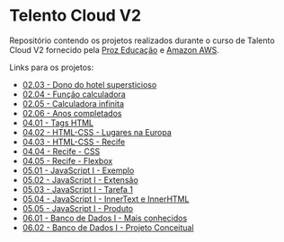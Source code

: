 # Telento Cloud V2

Repositório contendo os projetos realizados durante o curso de Talento Cloud V2 fornecido pela [Proz Educação](https://prozeducacao.com.br/) e [Amazon AWS](https://aws.amazon.com/pt/).

Links para os projetos:

- [02.03 - Dono do hotel supersticioso]
- [02.04 - Função calculadora]
- [02.05 - Calculadora infinita]
- [02.06 - Anos completados]
- [04.01 - Tags HTML]
- [04.02 - HTML-CSS - Lugares na Europa]
- [04.03 - HTML-CSS - Recife]
- [04.04 - Recife - CSS]
- [04.05 - Recife - Flexbox]
- [05.01 - JavaScript I - Exemplo]
- [05.02 - JavaScript I - Extensão]
- [05.03 - JavaScript I - Tarefa 1]
- [05.04 - JavaScript I - InnerText e InnerHTML]
- [05.05 - JavaScript I - Produto]
- [06.01 - Banco de Dados I - Mais conhecidos]
- [06.02 - Banco de Dados I - Projeto Conceitual]

[//]: # "Referências para os links, pois o GitHub não suporta links com espaços"
[02.03 - Dono do hotel supersticioso]: <02.03 - Dono do hotel supersticioso.md>
[02.04 - Função calculadora]: <02.04 - Função calculadora.md>
[02.05 - Calculadora infinita]: <02.05 - Calculadora infinita.md>
[02.06 - Anos completados]: <02.06 - Anos completados.md>
[04.01 - Tags HTML]: <04.01 - HTML+CSS.md>
[04.02 - HTML-CSS - Lugares na Europa]: <04.02 - HTML-CSS>
[04.03 - HTML-CSS - Recife]: <04.03 - Recife>
[04.04 - Recife - CSS]: <04.04 - Recife - CSS>
[04.05 - Recife - Flexbox]: <04.05 - Recife - Flexbox>
[05.01 - JavaScript I - Exemplo]: <05.01 - JavaScript I.md>
[05.02 - JavaScript I - Extensão]: <05.02 - JavaScript I.md>
[05.03 - JavaScript I - Tarefa 1]: <05.03 - JavaScript I - Tarefa 1>
[05.04 - JavaScript I - InnerText e InnerHTML]: <05.04 - JavaScript I - InnerText e InnerHtml>
[05.05 - JavaScript I - Produto]: <05.05 - JavaScript I - Produto>
[06.01 - Banco de Dados I - Mais conhecidos]: <06.01 - Banco de Dados I - Mais conhecidos.md>
[06.02 - Banco de Dados I - Projeto Conceitual]: <06.02 - Banco de Dados I - Projeto Conceitual.md>